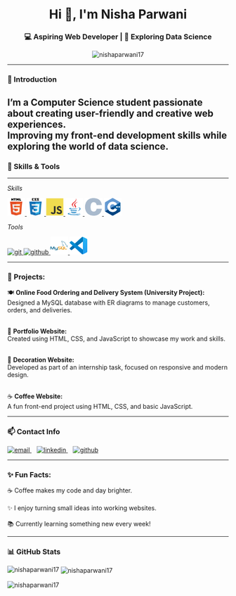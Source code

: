 <h1 align="center">Hi 👋, I'm Nisha Parwani</h1>
<h3 align="center">💻 Aspiring Web Developer | 🌱 Exploring Data Science</h3>

<p align="center">
  <img src="https://komarev.com/ghpvc/?username=nishaparwani17&label=Profile%20Views&color=0e75b6&style=flat" alt="nishaparwani17" />
</p>

---

### 🌟 Introduction
I’m a Computer Science student passionate about creating user-friendly and creative web experiences.  
Improving my front-end development skills while exploring the world of data science.
---

### 🧰 Skills & Tools
---

*Skills*  
<p align="left">  
  <a href="https://www.w3.org/html/" target="_blank"> <img src="https://raw.githubusercontent.com/devicons/devicon/master/icons/html5/html5-original-wordmark.svg" alt="html5" width="40" height="40"/> </a>  
  <a href="https://www.w3schools.com/css/" target="_blank"> <img src="https://raw.githubusercontent.com/devicons/devicon/master/icons/css3/css3-original-wordmark.svg" alt="css3" width="40" height="40"/> </a>  
  <a href="https://developer.mozilla.org/en-US/docs/Web/JavaScript" target="_blank"> <img src="https://raw.githubusercontent.com/devicons/devicon/master/icons/javascript/javascript-original.svg" alt="javascript" width="40" height="40"/> </a>  
  <a href="https://www.java.com/" target="_blank"> <img src="https://raw.githubusercontent.com/devicons/devicon/master/icons/java/java-original.svg" alt="java" width="40" height="40"/> </a>  
  <a href="https://www.cprogramming.com/" target="_blank"> <img src="https://raw.githubusercontent.com/devicons/devicon/master/icons/c/c-original.svg" alt="c" width="40" height="40"/> </a>  
  <a href="https://www.cplusplus.com/" target="_blank"> <img src="https://raw.githubusercontent.com/devicons/devicon/master/icons/cplusplus/cplusplus-original.svg" alt="c++" width="40" height="40"/> </a>  
</p>

*Tools*  
<p align="left">  
  <a href="https://git-scm.com/" target="_blank"> <img src="https://www.vectorlogo.zone/logos/git-scm/git-scm-icon.svg" alt="git" width="40" height="40"/> </a>  
  <a href="https://github.com/" target="_blank"> <img src="https://cdn.jsdelivr.net/gh/devicons/devicon/icons/github/github-original.svg" alt="github" width="40" height="40"/> </a>  
  <a href="https://www.mysql.com/" target="_blank"> <img src="https://raw.githubusercontent.com/devicons/devicon/master/icons/mysql/mysql-original-wordmark.svg" alt="mysql" width="40" height="40"/> </a>  
  <a href="https://code.visualstudio.com/" target="_blank"> <img src="https://raw.githubusercontent.com/devicons/devicon/master/icons/vscode/vscode-original.svg" alt="vscode" width="40" height="40"/> </a>  
</p>

---

<h3 align="left">🚀 Projects:</h3>

<p align="left">

🍽 <b>Online Food Ordering and Delivery System (University Project):</b><br>
Designed a MySQL database with ER diagrams to manage customers, orders, and deliveries.<br><br>

💼 <b>Portfolio Website:</b><br>
Created using HTML, CSS, and JavaScript to showcase my work and skills.<br><br>

🎀 <b>Decoration Website:</b><br>
Developed as part of an internship task, focused on responsive and modern design.<br><br>

☕ <b>Coffee Website:</b><br>
A fun front-end project using HTML, CSS, and basic JavaScript.

</p>

---

### 📫 Contact Info

<p align="left">
  <a href="mailto:nishaparwani03@gmail.com" target="_blank">
    <img src="https://cdn-icons-png.flaticon.com/512/732/732200.png" alt="email" width="40" height="40"/>
  </a> &nbsp;&nbsp;
  <a href="https://www.linkedin.com/in/nisha-parwani-54921331b" target="_blank">
    <img src="https://cdn.jsdelivr.net/gh/devicons/devicon/icons/linkedin/linkedin-original.svg" alt="linkedin" width="40" height="40"/>
  </a> &nbsp;&nbsp;
  <a href="https://github.com/nishaparwani17" target="_blank">
    <img src="https://cdn.jsdelivr.net/gh/devicons/devicon/icons/github/github-original.svg" alt="github" width="40" height="40"/>
  </a>
</p>

---

<h3 align="left">✨ Fun Facts:</h3>

<p align="left">
☕ Coffee makes my code and day brighter.<br><br>
✨ I enjoy turning small ideas into working websites.<br><br>
📚 Currently learning something new every week!
</p>

---

### 📊 GitHub Stats 
<p><img align="left" src="https://github-readme-stats.vercel.app/api/top-langs?username=nishaparwani17&show_icons=true&locale=en&layout=compact" alt="nishaparwani17" /></p>

<p>&nbsp;<img align="center" src="https://github-readme-stats.vercel.app/api?username=nishaparwani17&show_icons=true&locale=en" alt="nishaparwani17" /></p>

<p><img align="center" src="https://github-readme-streak-stats.herokuapp.com/?user=nishaparwani17&" alt="nishaparwani17" /></p>
